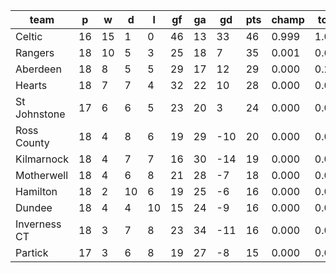 |     team     | p  | w  | d  | l  | gf | ga | gd  | pts | champ | top2  | top3  | top4  |  5-7  | bot4  | bot3  | bot2  |
|--------------|----|----|----|----|----|----|-----|-----|-------|-------|-------|-------|-------|-------|-------|-------|
| Celtic       | 16 | 15 |  1 |  0 | 46 | 13 |  33 |  46 | 0.999 | 1.000 | 1.000 | 1.000 | 0.000 | 0.000 | 0.000 | 0.000|
| Rangers      | 18 | 10 |  5 |  3 | 25 | 18 |   7 |  35 | 0.001 | 0.642 | 0.892 | 0.978 | 0.022 | 0.000 | 0.000 | 0.000|
| Aberdeen     | 18 |  8 |  5 |  5 | 29 | 17 |  12 |  29 | 0.000 | 0.251 | 0.687 | 0.910 | 0.089 | 0.001 | 0.000 | 0.000|
| Hearts       | 18 |  7 |  7 |  4 | 32 | 22 |  10 |  28 | 0.000 | 0.086 | 0.315 | 0.723 | 0.270 | 0.003 | 0.001 | 0.000|
| St Johnstone | 17 |  6 |  6 |  5 | 23 | 20 |   3 |  24 | 0.000 | 0.021 | 0.100 | 0.326 | 0.612 | 0.030 | 0.013 | 0.005|
| Ross County  | 18 |  4 |  8 |  6 | 19 | 29 | -10 |  20 | 0.000 | 0.000 | 0.002 | 0.016 | 0.411 | 0.425 | 0.289 | 0.174|
| Kilmarnock   | 18 |  4 |  7 |  7 | 16 | 30 | -14 |  19 | 0.000 | 0.000 | 0.002 | 0.009 | 0.249 | 0.608 | 0.463 | 0.299|
| Motherwell   | 18 |  4 |  6 |  8 | 21 | 28 |  -7 |  18 | 0.000 | 0.000 | 0.001 | 0.005 | 0.229 | 0.634 | 0.494 | 0.338|
| Hamilton     | 18 |  2 | 10 |  6 | 19 | 25 |  -6 |  16 | 0.000 | 0.000 | 0.000 | 0.005 | 0.218 | 0.649 | 0.509 | 0.360|
| Dundee       | 18 |  4 |  4 | 10 | 15 | 24 |  -9 |  16 | 0.000 | 0.000 | 0.001 | 0.011 | 0.291 | 0.556 | 0.416 | 0.280|
| Inverness CT | 18 |  3 |  7 |  8 | 23 | 34 | -11 |  16 | 0.000 | 0.000 | 0.001 | 0.011 | 0.332 | 0.520 | 0.383 | 0.248|
| Partick      | 17 |  3 |  6 |  8 | 19 | 27 |  -8 |  15 | 0.000 | 0.000 | 0.001 | 0.008 | 0.279 | 0.574 | 0.432 | 0.296|
